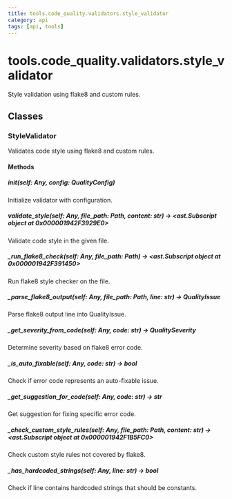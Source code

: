 ```yaml
---
title: tools.code_quality.validators.style_validator
category: api
tags: [api, tools]
---
```


# tools.code_quality.validators.style_validator

Style validation using flake8 and custom rules.

## Classes

### StyleValidator

Validates code style using flake8 and custom rules.

#### Methods

##### __init__(self: Any, config: QualityConfig)

Initialize validator with configuration.

##### validate_style(self: Any, file_path: Path, content: str) -> <ast.Subscript object at 0x000001942F3929E0>

Validate code style in the given file.

##### _run_flake8_check(self: Any, file_path: Path) -> <ast.Subscript object at 0x000001942F391450>

Run flake8 style checker on the file.

##### _parse_flake8_output(self: Any, file_path: Path, line: str) -> QualityIssue

Parse flake8 output line into QualityIssue.

##### _get_severity_from_code(self: Any, code: str) -> QualitySeverity

Determine severity based on flake8 error code.

##### _is_auto_fixable(self: Any, code: str) -> bool

Check if error code represents an auto-fixable issue.

##### _get_suggestion_for_code(self: Any, code: str) -> str

Get suggestion for fixing specific error code.

##### _check_custom_style_rules(self: Any, file_path: Path, content: str) -> <ast.Subscript object at 0x000001942F1B5FC0>

Check custom style rules not covered by flake8.

##### _has_hardcoded_strings(self: Any, line: str) -> bool

Check if line contains hardcoded strings that should be constants.

